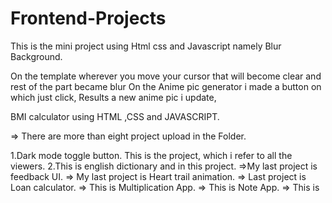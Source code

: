 # Frontend-Projects
This is the mini project using Html css and Javascript namely Blur Background.

On the template wherever you move your cursor that will become clear and rest of the part became blur
On the Anime pic generator i made a button on which just click, Results a new anime pic i update,

BMI calculator using HTML ,CSS and JAVASCRIPT.

=> There are more than eight project upload in the Folder.

1.Dark mode toggle button.
This is the project, which i refer to all the viewers.
2.This is english dictionary and in this project.
=>My last project is  feedback UI.
=> My last project is Heart trail animation.
=> Last project is Loan calculator.
=> This is Multiplication App.
=> This is Note App.
=> This is
